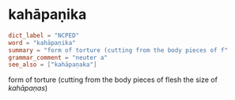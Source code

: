 # kahāpaṇika

``` toml
dict_label = "NCPED"
word = "kahāpaṇika"
summary = "form of torture (cutting from the body pieces of f"
grammar_comment = "neuter a"
see_also = ["kahāpaṇaka"]
```

form of torture (cutting from the body pieces of flesh the size of *kahāpaṇas*)

